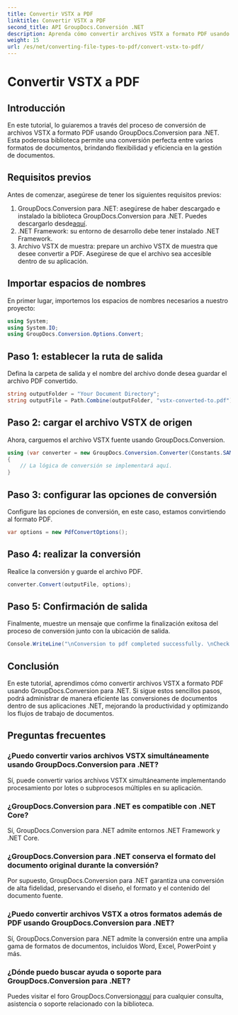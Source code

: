 ```yaml
---
title: Convertir VSTX a PDF
linktitle: Convertir VSTX a PDF
second_title: API GroupDocs.Conversión .NET
description: Aprenda cómo convertir archivos VSTX a formato PDF usando GroupDocs.Conversion para .NET. Pasos sencillos para una gestión de documentos perfecta.
weight: 15
url: /es/net/converting-file-types-to-pdf/convert-vstx-to-pdf/
---
```


# Convertir VSTX a PDF

## Introducción
En este tutorial, lo guiaremos a través del proceso de conversión de archivos VSTX a formato PDF usando GroupDocs.Conversion para .NET. Esta poderosa biblioteca permite una conversión perfecta entre varios formatos de documentos, brindando flexibilidad y eficiencia en la gestión de documentos.
## Requisitos previos
Antes de comenzar, asegúrese de tener los siguientes requisitos previos:
1.  GroupDocs.Conversion para .NET: asegúrese de haber descargado e instalado la biblioteca GroupDocs.Conversion para .NET. Puedes descargarlo desde[aquí](https://releases.groupdocs.com/conversion/net/).
2. .NET Framework: su entorno de desarrollo debe tener instalado .NET Framework.
3. Archivo VSTX de muestra: prepare un archivo VSTX de muestra que desee convertir a PDF. Asegúrese de que el archivo sea accesible dentro de su aplicación.

## Importar espacios de nombres
En primer lugar, importemos los espacios de nombres necesarios a nuestro proyecto:
```csharp
using System;
using System.IO;
using GroupDocs.Conversion.Options.Convert;
```
## Paso 1: establecer la ruta de salida
Defina la carpeta de salida y el nombre del archivo donde desea guardar el archivo PDF convertido.
```csharp
string outputFolder = "Your Document Directory";
string outputFile = Path.Combine(outputFolder, "vstx-converted-to.pdf");
```
## Paso 2: cargar el archivo VSTX de origen
Ahora, carguemos el archivo VSTX fuente usando GroupDocs.Conversion.
```csharp
using (var converter = new GroupDocs.Conversion.Converter(Constants.SAMPLE_VSTX))
{
    // La lógica de conversión se implementará aquí.
}
```
## Paso 3: configurar las opciones de conversión
Configure las opciones de conversión, en este caso, estamos convirtiendo al formato PDF.
```csharp
var options = new PdfConvertOptions();
```
## Paso 4: realizar la conversión
Realice la conversión y guarde el archivo PDF.
```csharp
converter.Convert(outputFile, options);
```
## Paso 5: Confirmación de salida
Finalmente, muestre un mensaje que confirme la finalización exitosa del proceso de conversión junto con la ubicación de salida.
```csharp
Console.WriteLine("\nConversion to pdf completed successfully. \nCheck output in {0}", outputFolder);
```

## Conclusión
En este tutorial, aprendimos cómo convertir archivos VSTX a formato PDF usando GroupDocs.Conversion para .NET. Si sigue estos sencillos pasos, podrá administrar de manera eficiente las conversiones de documentos dentro de sus aplicaciones .NET, mejorando la productividad y optimizando los flujos de trabajo de documentos.
## Preguntas frecuentes
### ¿Puedo convertir varios archivos VSTX simultáneamente usando GroupDocs.Conversion para .NET?
Sí, puede convertir varios archivos VSTX simultáneamente implementando procesamiento por lotes o subprocesos múltiples en su aplicación.
### ¿GroupDocs.Conversion para .NET es compatible con .NET Core?
Sí, GroupDocs.Conversion para .NET admite entornos .NET Framework y .NET Core.
### ¿GroupDocs.Conversion para .NET conserva el formato del documento original durante la conversión?
Por supuesto, GroupDocs.Conversion para .NET garantiza una conversión de alta fidelidad, preservando el diseño, el formato y el contenido del documento fuente.
### ¿Puedo convertir archivos VSTX a otros formatos además de PDF usando GroupDocs.Conversion para .NET?
Sí, GroupDocs.Conversion para .NET admite la conversión entre una amplia gama de formatos de documentos, incluidos Word, Excel, PowerPoint y más.
### ¿Dónde puedo buscar ayuda o soporte para GroupDocs.Conversion para .NET?
 Puedes visitar el foro GroupDocs.Conversion[aquí](https://forum.groupdocs.com/c/conversion/11) para cualquier consulta, asistencia o soporte relacionado con la biblioteca.